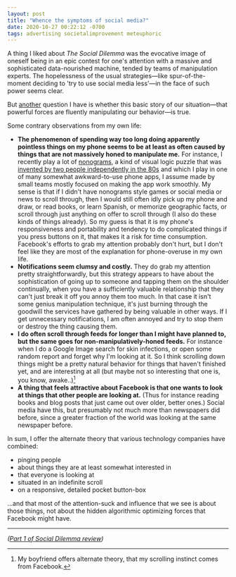 ```yaml
---
layout: post
title: "Whence the symptoms of social media?"
date: 2020-10-27 00:22:12 -0700
tags: advertising societalimprovement meteuphoric
---
```


A thing I liked about *The Social Dilemma* was the evocative image of oneself being in an epic contest for one's attention with a massive and sophisticated data-nourished machine, tended by teams of manipulation experts. The hopelessness of the usual strategies&mdash;like spur-of-the-moment deciding to 'try to use social media less'&mdash;in the face of such power seems clear.

But [another](https://worldspiritsockpuppet.com/2020/10/26/the-social-dilemma-review.html) question I have is whether this basic story of our situation&mdash;that powerful forces are fluently manipulating our behavior&mdash;is true.

Some contrary observations from my own life:<!--ex-->
- **The phenomenon of spending way too long doing apparently pointless things on my phone seems to be at least as often caused by things that are not massively honed to manipulate me.** For instance, I recently play a lot of [nonograms](https://en.wikipedia.org/wiki/Nonogram), a kind of visual logic puzzle that was [invented by two people independently in the 80s](https://en.wikipedia.org/wiki/Nonogram#History) and which I play in one of many somewhat awkward-to-use phone apps, I assume made by small teams mostly focused on making the app work smoothly. My sense is that if I didn't have nonograms style games or social media or news to scroll through, then I would still often idly pick up my phone and draw, or read books, or learn Spanish, or memorize geographic facts, or scroll through just anything on offer to scroll through (I also do these kinds of things already). So my guess is that it is my phone's responsiveness and portability and tendency to do complicated things if you press buttons on it, that makes it a risk for time consumption. Facebook's efforts to grab my attention probably don't hurt, but I don't feel like they are most of the explanation for phone-overuse in my own life.
- **Notifications seem clumsy and costly.** They do grab my attention pretty straightforwardly, but this strategy appears to have about the sophistication of going up to someone and tapping them on the shoulder continually, when you have a sufficiently valuable relationship that they can't just break it off you annoy them too much. In that case it isn't some genius manipulation technique, it's just burning through the goodwill the services have gathered by being valuable in other ways. If I get unnecessary notifications, I am often annoyed and try to stop them or destroy the thing causing them.
- **I do often scroll through feeds for longer than I might have planned to, but the same goes for non-manipulatively-honed feeds.** For instance when I do a Google Image search for skin infections, or open some random report and forget why I'm looking at it. So I think scrolling down things might be a pretty natural behavior for things that haven't finished yet, and are interesting at all (but maybe not so interesting that one is, you know, awake..)[^1]
- **A thing that feels attractive about Facebook is that one wants to look at things that other people are looking at.** (Thus for instance reading books and blog posts that just came out over older, better ones.) Social media have this, but presumably not much more than newspapers did before, since a greater fraction of the world was looking at the same newspaper before.

In sum, I offer the alternate theory that various technology companies have combined:
- pinging people
- about things they are at least somewhat interested in
- that everyone is looking at
- situated in an indefinite scroll
- on a responsive, detailed pocket button-box

...and that most of the attention-suck and influence that we see is about those things, not about the hidden algorithmic optimizing forces that Facebook might have.


---

[^1]: My boyfriend offers alternate theory, that my scrolling instinct comes from Facebook.

*([Part 1 of Social Dilemma review](https://worldspiritsockpuppet.com/2020/10/26/the-social-dilemma-review.html))*
